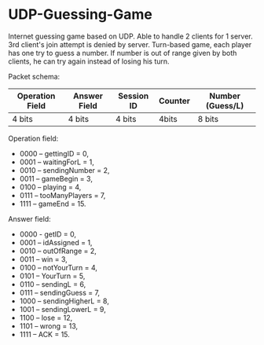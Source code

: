 # UDP-Guessing-Game
Internet guessing game based on UDP. Able to handle 2 clients for 1 server. 3rd client's join attempt is denied by server. Turn-based game, each player has one try to guess a number. If number is out of range given by both clients, he can try again instead of losing his turn.

Packet schema:

|Operation Field|Answer Field|Session ID|Counter|Number (Guess/L)|
|---------------|------------|----------|-------|----------------|
|4 bits|4 bits|4 bits|4bits|8 bits|


Operation field:
- 0000 – gettingID = 0,
- 0001 – waitingForL = 1,
- 0010 – sendingNumber = 2,
- 0011 – gameBegin = 3,
- 0100 – playing = 4,
- 0111 – tooManyPlayers = 7,
- 1111 – gameEnd = 15.

Answer field:
- 0000 - getID = 0,
- 0001 – idAssigned = 1,
- 0010 – outOfRange = 2,
- 0011 – win = 3,
- 0100 – notYourTurn = 4,
- 0101 – YourTurn = 5,
- 0110 – sendingL = 6,
- 0111 – sendingGuess = 7,
- 1000 – sendingHigherL = 8,
- 1001 – sendingLowerL = 9,
- 1100 – lose = 12,
- 1101 – wrong = 13,
- 1111 – ACK = 15.
 
